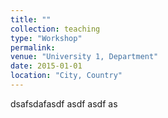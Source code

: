 ```yaml
---
title: ""
collection: teaching
type: "Workshop"
permalink: 
venue: "University 1, Department"
date: 2015-01-01
location: "City, Country"
---
```


dsafsdafasdf asdf asdf as
